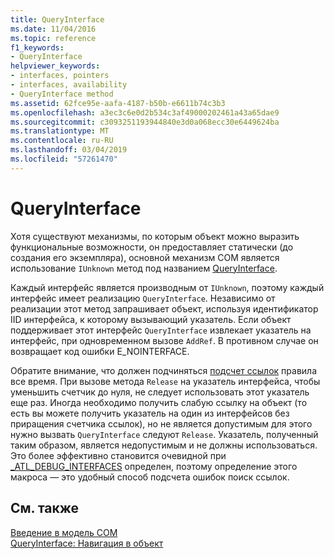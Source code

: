 ```yaml
---
title: QueryInterface
ms.date: 11/04/2016
ms.topic: reference
f1_keywords:
- QueryInterface
helpviewer_keywords:
- interfaces, pointers
- interfaces, availability
- QueryInterface method
ms.assetid: 62fce95e-aafa-4187-b50b-e6611b74c3b3
ms.openlocfilehash: a3ec3c6e0d2b534c3af49000202461a43a65dae9
ms.sourcegitcommit: c3093251193944840e3d0a068ecc30e6449624ba
ms.translationtype: MT
ms.contentlocale: ru-RU
ms.lasthandoff: 03/04/2019
ms.locfileid: "57261470"
---
```

# <a name="queryinterface"></a>QueryInterface

Хотя существуют механизмы, по которым объект можно выразить функциональные возможности, он предоставляет статически (до создания его экземпляра), основной механизм COM является использование `IUnknown` метод под названием [QueryInterface](/windows/desktop/api/unknwn/nf-unknwn-iunknown-queryinterface(q_)).

Каждый интерфейс является производным от `IUnknown`, поэтому каждый интерфейс имеет реализацию `QueryInterface`. Независимо от реализации этот метод запрашивает объект, используя идентификатор IID интерфейса, к которому вызывающий указатель. Если объект поддерживает этот интерфейс `QueryInterface` извлекает указатель на интерфейс, при одновременном вызове `AddRef`. В противном случае он возвращает код ошибки E_NOINTERFACE.

Обратите внимание, что должен подчиняться [подсчет ссылок](../atl/reference-counting.md) правила все время. При вызове метода `Release` на указатель интерфейса, чтобы уменьшить счетчик до нуля, не следует использовать этот указатель еще раз. Иногда необходимо получить слабую ссылку на объект (то есть вы можете получить указатель на один из интерфейсов без приращения счетчика ссылок), но не является допустимым для этого нужно вызвать `QueryInterface` следуют `Release`. Указатель, полученный таким образом, является недопустимым и не должны использоваться. Это более эффективно становится очевидной при [_ATL_DEBUG_INTERFACES](reference/debugging-and-error-reporting-macros.md#_atl_debug_interfaces) определен, поэтому определение этого макроса — это удобный способ подсчета ошибок поиск ссылок.

## <a name="see-also"></a>См. также

[Введение в модель COM](../atl/introduction-to-com.md)<br/>
[QueryInterface: Навигация в объект](/windows/desktop/com/queryinterface--navigating-in-an-object)
